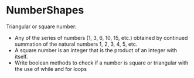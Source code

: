# NumberShapes
Triangular or square number:
- Any of the series of numbers (1, 3, 6, 10, 15, etc.) obtained by continued summation of the natural numbers 1, 2, 3, 4, 5, etc.
- A square number is an integer that is the product of an integer with itself.
- Write boolean methods to check if a number is square or triangular with the use of while and for loops 
